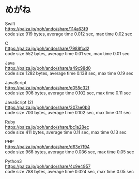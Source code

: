 めがね
======
  
  
Swift   
https://paiza.jp/poh/ando/share/114a63f9  
code size 919 bytes, average time 0.012 sec, max time 0.02 sec   
  
C   
https://paiza.jp/poh/ando/share/7988fcd2  
code size 552 bytes, average time 0.01 sec, max time 0.01 sec   
  
Java  
https://paiza.jp/poh/ando/share/a49c98d0  
code size 1282 bytes, average time 0.138 sec, max time 0.19 sec  
  
JavaScript  
https://paiza.jp/poh/ando/share/e055c32f  
code size 906 bytes, average time 0.102 sec, max time 0.11 sec  
  
JavaScript (2)  
https://paiza.jp/poh/ando/share/307ae0b3  
code size 700 bytes, average time 0.102 sec, max time 0.11 sec  
  
Ruby  
https://paiza.jp/poh/ando/share/bc1a28ec  
code size 411 bytes, average time 0.11 sec, max time 0.13 sec  
  
PHP  
https://paiza.jp/poh/ando/share/d63e7f94  
code size 966 bytes, average time 0.036 sec, max time 0.05 sec
  
Python3  
https://paiza.jp/poh/ando/share/4c9e4957  
code size 788 bytes, average time 0.024 sec, max time 0.05 sec  
  
